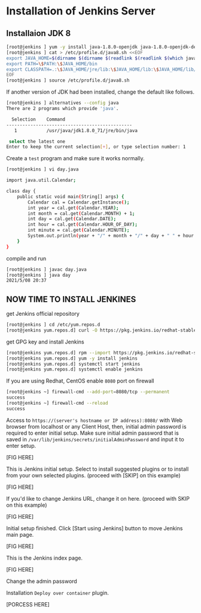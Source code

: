 
# Installation of Jenkins Server
## Installaion JDK 8
~~~sh
[root@jenkins ] yum -y install java-1.8.0-openjdk java-1.8.0-openjdk-devel
[root@jenkins ] cat > /etc/profile.d/java8.sh <<EOF
export JAVA_HOME=$(dirname $(dirname $(readlink $(readlink $(which javac)))))
export PATH=\$PATH:\$JAVA_HOME/bin
export CLASSPATH=.:\$JAVA_HOME/jre/lib:\$JAVA_HOME/lib:\$JAVA_HOME/lib/tools.jar
EOF
[root@jenkins ] source /etc/profile.d/java8.sh
~~~
 If another version of JDK had been installed, change the default like follows.
~~~sh
[root@jenkins ] alternatives --config java
There are 2 programs which provide 'java'.

  Selection    Command
-----------------------------------------------
   1           /usr/java/jdk1.8.0_71/jre/bin/java

 select the latest one
Enter to keep the current selection[+], or type selection number: 1
~~~
Create a `test` program and make sure it works normally.
~~~sh
[root@jenkins ] vi day.java

import java.util.Calendar;

class day {
    public static void main(String[] args) {
        Calendar cal = Calendar.getInstance();
        int year = cal.get(Calendar.YEAR);
        int month = cal.get(Calendar.MONTH) + 1;
        int day = cal.get(Calendar.DATE);
        int hour = cal.get(Calendar.HOUR_OF_DAY);
        int minute = cal.get(Calendar.MINUTE);
        System.out.println(year + "/" + month + "/" + day + " " + hour + ":" + minute);
    }
}
~~~
compile and run
~~~sh
[root@jenkins ] javac day.java
[root@jenkins ] java day
2021/5/08 20:37
~~~
## NOW TIME TO INSTALL JENKINES
get Jenkins official repository
~~~sh
[root@jenkins ] cd /etc/yum.repos.d
[root@jenkins yum.repos.d] curl -O https://pkg.jenkins.io/redhat-stable/jenkins.repo
~~~
get GPG key and install Jenkins
~~~sh
[root@jenkins yum.repos.d] rpm --import https://pkg.jenkins.io/redhat-stable/jenkins.io.key
[root@jenkins yum.repos.d] yum -y install jenkins
[root@jenkins yum.repos.d] systemctl start jenkins
[root@jenkins yum.repos.d] systemctl enable jenkins
~~~
If you are using Redhat, CentOS enable `8080` port on firewall
~~~sh
[root@jenkins ~] firewall-cmd --add-port=8080/tcp --permanent
success
[root@jenkins ~] firewall-cmd --reload
success
~~~
Access to ``https://(server's hostname or IP address):8080/`` with Web browser from localhost or any Client Host, then, initial admin password is required to enter initial setup. Make sure initial admin password that is saved in ``/var/lib/jenkins/secrets/initialAdminPassword`` and input it to enter setup.

[FIG HERE]

This is Jenkins initial setup. Select to install suggested plugins or to install from your own selected plugins. (proceed with [SKIP] on this example)

[FIG HERE]

If you'd like to change Jenkins URL, change it on here. (proceed with SKIP on this example)

[FIG HERE]

Initial setup finished. Click [Start using Jenkins] button to move Jenkins main page.

[FIG HERE]

This is the Jenkins index page.

[FIG HERE]

Change the admin password

Installation ``Deploy over container`` plugin.

[PORCESS HERE]
